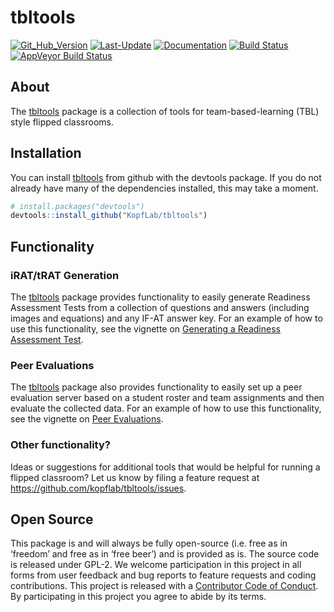 
<!-- README.md is generated from README.Rmd. Please edit that file -->

# tbltools

[![Git\_Hub\_Version](https://img.shields.io/badge/GitHub-0.6.1-orange.svg?style=flat-square)](/commits)
[![Last-Update](https://img.shields.io/badge/updated-2021--09--28-yellowgreen.svg)](/commits)
[![Documentation](https://img.shields.io/badge/docs-online-green.svg)](https://kopflab.github.io/tbltools/reference/)
[![Build
Status](https://travis-ci.org/KopfLab/tbltools.svg?branch=master)](https://travis-ci.org/KopfLab/tbltools)
[![AppVeyor Build
Status](https://ci.appveyor.com/api/projects/status/github/KopfLab/tbltools?branch=master&svg=true)](https://ci.appveyor.com/project/KopfLab/tbltools)

## About

The [tbltools](https://kopflab.github.io/tbltools/) package is a
collection of tools for team-based-learning (TBL) style flipped
classrooms.

## Installation

You can install [tbltools](https://kopflab.github.io/tbltools/) from
github with the devtools package. If you do not already have many of the
dependencies installed, this may take a moment.

``` r
# install.packages("devtools") 
devtools::install_github("KopfLab/tbltools")
```

## Functionality

### iRAT/tRAT Generation

The [tbltools](https://kopflab.github.io/tbltools/) package provides
functionality to easily generate Readiness Assessment Tests from a
collection of questions and answers (including images and equations) and
any IF-AT answer key. For an example of how to use this functionality,
see the vignette on [Generating a Readiness Assessment
Test](https://kopflab.github.io/tbltools/articles/assessment_tests.html).

### Peer Evaluations

The [tbltools](https://kopflab.github.io/tbltools/) package also
provides functionality to easily set up a peer evaluation server based
on a student roster and team assignments and then evaluate the collected
data. For an example of how to use this functionality, see the vignette
on [Peer
Evaluations](https://kopflab.github.io/tbltools/articles/peer_evaluations.html).

### Other functionality?

Ideas or suggestions for additional tools that would be helpful for
running a flipped classroom? Let us know by filing a feature request at
<https://github.com/kopflab/tbltools/issues>.

## Open Source

This package is and will always be fully open-source (i.e. free as in
‘freedom’ and free as in ‘free beer’) and is provided as is. The source
code is released under GPL-2. We welcome participation in this project
in all forms from user feedback and bug reports to feature requests and
coding contributions. This project is released with a [Contributor Code
of Conduct](CONDUCT.md). By participating in this project you agree to
abide by its terms.
